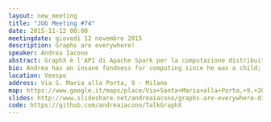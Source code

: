 ```yaml
---
layout: new_meeting
title: "JUG Meeting #74"
date: 2015-11-12 00:00
meetingdate: giovedì 12 novembre 2015
description: Graphs are everywhere!
speaker: Andrea Iacono
abstract: GraphX è l'API di Apache Spark per la computazione distribuita di grafi. Questo intervento introdurrà brevemente il concetto di grafo e illustrerà alcuni dei problemi che possono essere modellizzati utilizzandolo. Di seguito verrà presentata l'API GraphX, che verrà poi utilizzata per illustrare la soluzione pratica di un problema.
bio: Andrea has an insane fondness for computing since he was a child; now is a software engineer who works as a contractor and has a wide experience in software development, ranging from e-commerce to industrial automation, from public administration to Web TV, with stand-alone and web applications. His interests are in artificial intelligence, machine learning and data (both big and small). 
location: Veespo
address: Via S. Maria alla Porta, 9 - Milano
map: https://www.google.it/maps/place/Via+Santa+Maria+alla+Porta,+9,+20123+Milano/@45.4664129,9.1817829,17z/data=!4m2!3m1!1s0x4786c153a8292d05:0x4c6f0a73c08286b9
slides: http://www.slideshare.net/andreaiacono/graphs-are-everywhere-distributed-graph-computing-with-spark-graphx
code: https://github.com/andreaiacono/TalkGraphX
---
```

